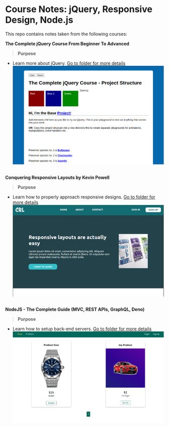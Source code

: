 # Course Notes: jQuery, Responsive Design, Node.js
This repo contains notes taken from the following courses:

**The Complete jQuery Course From Beginner To Advanced**

>**Purpose**
- Learn more about jQuery. [Go to folder for more details](https://github.com/SheriffKoder/Course--Phase2--jQuery-ResponsiveDesign-NodeJS/tree/main/courses/jquery/jq-part1)
 ![screenshot](screenshot1.png)

##
**Conquering Responsive Layouts by Kevin Powell**

>**Purpose**
- Learn how to properly approach responsive designs. [Go to folder for more details](https://github.com/SheriffKoder/Course--Phase2--jQuery-ResponsiveDesign-NodeJS/tree/main/courses/kp_resp)
![screenshot](screenshot2.png)
##
**NodeJS - The Complete Guide (MVC, REST APIs, GraphQL, Deno)**

>**Purpose**
- Learn how to setup back-end servers. [Go to folder for more details](https://github.com/SheriffKoder/Course--Phase2--jQuery-ResponsiveDesign-NodeJS/tree/main/courses/nodejs)
![screenshot](screenshot3.png)